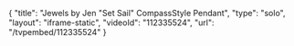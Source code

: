 {
    "title": "Jewels by Jen \"Set Sail\" CompassStyle Pendant",
    "type": "solo",
    "layout": "iframe-static",
    "videoId": "112335524",
    "url": "\/tvpembed\/112335524"
}